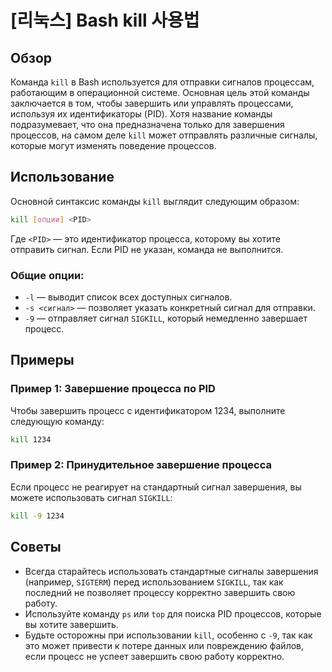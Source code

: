 # [리눅스] Bash kill 사용법

## Обзор
Команда `kill` в Bash используется для отправки сигналов процессам, работающим в операционной системе. Основная цель этой команды заключается в том, чтобы завершить или управлять процессами, используя их идентификаторы (PID). Хотя название команды подразумевает, что она предназначена только для завершения процессов, на самом деле `kill` может отправлять различные сигналы, которые могут изменять поведение процессов.

## Использование
Основной синтаксис команды `kill` выглядит следующим образом:

```bash
kill [опции] <PID>
```

Где `<PID>` — это идентификатор процесса, которому вы хотите отправить сигнал. Если PID не указан, команда не выполнится.

### Общие опции:
- `-l` — выводит список всех доступных сигналов.
- `-s <сигнал>` — позволяет указать конкретный сигнал для отправки.
- `-9` — отправляет сигнал `SIGKILL`, который немедленно завершает процесс.

## Примеры
### Пример 1: Завершение процесса по PID
Чтобы завершить процесс с идентификатором 1234, выполните следующую команду:

```bash
kill 1234
```

### Пример 2: Принудительное завершение процесса
Если процесс не реагирует на стандартный сигнал завершения, вы можете использовать сигнал `SIGKILL`:

```bash
kill -9 1234
```

## Советы
- Всегда старайтесь использовать стандартные сигналы завершения (например, `SIGTERM`) перед использованием `SIGKILL`, так как последний не позволяет процессу корректно завершить свою работу.
- Используйте команду `ps` или `top` для поиска PID процессов, которые вы хотите завершить.
- Будьте осторожны при использовании `kill`, особенно с `-9`, так как это может привести к потере данных или повреждению файлов, если процесс не успеет завершить свою работу корректно.